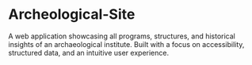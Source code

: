 # Archeological-Site
A web application showcasing all programs, structures, and historical insights of an archaeological institute. Built with a focus on accessibility, structured data, and an intuitive user experience.
